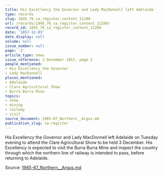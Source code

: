 ```yaml
---
title: His Excellency the Governor and Lady MacDonnell left Adelaide
type: records
slug: 1845_76_sa_register_content_11289
url: /records/1845_76_sa_register_content_11289/
record_id: 1845_76_sa_register_content_11289
date: '1857-12-03'
date_display: null
volume: null
issue_number: null
page: '2'
article_type: news
issue_reference: 3 December 1857, page 2
people_mentioned:
- His Excellency the Governor
- Lady MacDonnell
places_mentioned:
- Adelaide
- Clare Agricultural Show
- Burra Burra Mine
topics:
- show
- mining
- railway
- visit
source_document: 1985-87_Northern__Argus.md
publication_slug: sa-register
---
```


His Excellency the Governor and Lady MacDonnell left Adelaide on Tuesday evening to attend the Clare Agricultural Show to be held 3 December. His Excellency is expected to visit the Burra Burra Mine and inspect the country through which the northern line of railway is intended to pass, before returning to Adelaide.

Source: [1985-87_Northern__Argus.md](/downloads/markdown/1985-87_Northern__Argus.md)

